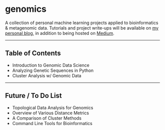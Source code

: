 # genomics
A collection of personal machine learning projects applied to bioinformatics &amp; metagenomic data.  Tutorials and project write-ups will be available on [my personal blog](https://mundyreimer.github.io/), in addition to being hosted on [Medium](https://medium.com/@mundyreimer).

---

## Table of Contents
* Introduction to Genomic Data Science
* Analyzing Genetic Sequences in Python
* Cluster Analysis w/ Genomic Data

---

## Future / To Do List
* Topological Data Analysis for Genomics
* Overview of Various Distance Metrics
* A Comparison of Cluster Methods
* Command Line Tools for Bioinformatics
